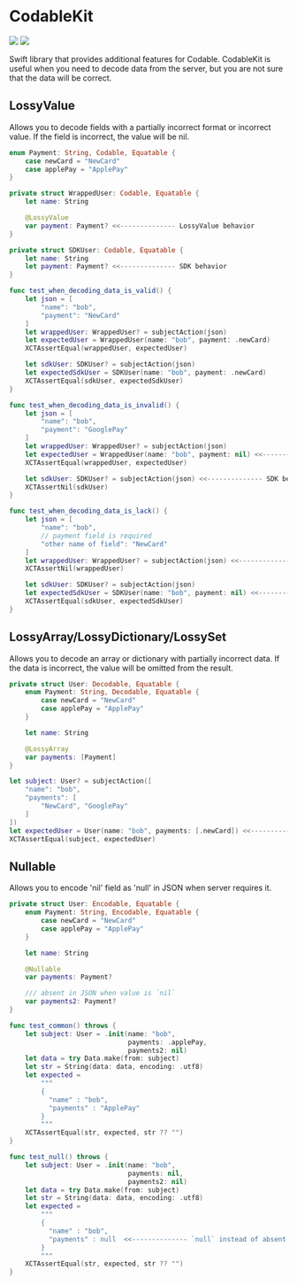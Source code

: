 # CodableKit
[![](https://img.shields.io/endpoint?url=https%3A%2F%2Fswiftpackageindex.com%2Fapi%2Fpackages%2FNikSativa%2FCodableKit%2Fbadge%3Ftype%3Dswift-versions)](https://swiftpackageindex.com/NikSativa/CodableKit)
[![](https://img.shields.io/endpoint?url=https%3A%2F%2Fswiftpackageindex.com%2Fapi%2Fpackages%2FNikSativa%2FCodableKit%2Fbadge%3Ftype%3Dplatforms)](https://swiftpackageindex.com/NikSativa/CodableKit)

Swift library that provides additional features for Codable. CodableKit is useful when you need to decode data from the server, but you are not sure that the data will be correct.

## LossyValue
Allows you to decode fields with a partially incorrect format or incorrect value. If the field is incorrect, the value will be nil. 

```swift
enum Payment: String, Codable, Equatable {
    case newCard = "NewCard"
    case applePay = "ApplePay"
}

private struct WrappedUser: Codable, Equatable {
    let name: String

    @LossyValue
    var payment: Payment? <<-------------- LossyValue behavior
}

private struct SDKUser: Codable, Equatable {
    let name: String
    let payment: Payment? <<-------------- SDK behavior
}

func test_when_decoding_data_is_valid() {
    let json = [
        "name": "bob",
        "payment": "NewCard"
    ]
    let wrappedUser: WrappedUser? = subjectAction(json)
    let expectedUser = WrappedUser(name: "bob", payment: .newCard)
    XCTAssertEqual(wrappedUser, expectedUser)

    let sdkUser: SDKUser? = subjectAction(json)
    let expectedSdkUser = SDKUser(name: "bob", payment: .newCard)
    XCTAssertEqual(sdkUser, expectedSdkUser)
}

func test_when_decoding_data_is_invalid() {
    let json = [
        "name": "bob",
        "payment": "GooglePay"
    ]
    let wrappedUser: WrappedUser? = subjectAction(json)
    let expectedUser = WrappedUser(name: "bob", payment: nil) <<-------------- LossyValue behavior
    XCTAssertEqual(wrappedUser, expectedUser)

    let sdkUser: SDKUser? = subjectAction(json) <<-------------- SDK behavior
    XCTAssertNil(sdkUser)
}

func test_when_decoding_data_is_lack() {
    let json = [
        "name": "bob",
        // payment field is required
        "other name of field": "NewCard"
    ]
    let wrappedUser: WrappedUser? = subjectAction(json) <<-------------- LossyValue behavior
    XCTAssertNil(wrappedUser)

    let sdkUser: SDKUser? = subjectAction(json)
    let expectedSdkUser = SDKUser(name: "bob", payment: nil) <<-------------- SDK behavior
    XCTAssertEqual(sdkUser, expectedSdkUser)
}
```

## LossyArray/LossyDictionary/LossySet
Allows you to decode an array or dictionary with partially incorrect data. If the data is incorrect, the value will be omitted from the result.

```swift
private struct User: Decodable, Equatable {
    enum Payment: String, Decodable, Equatable {
        case newCard = "NewCard"
        case applePay = "ApplePay"
    }

    let name: String

    @LossyArray
    var payments: [Payment]
}

let subject: User? = subjectAction([
    "name": "bob",
    "payments": [
        "NewCard", "GooglePay"
    ]
])
let expectedUser = User(name: "bob", payments: [.newCard]) <<-------------- unknown "GooglePay" is omitted
XCTAssertEqual(subject, expectedUser)
```

## Nullable
Allows you to encode 'nil' field as 'null' in JSON when server requires it.

```swift
private struct User: Encodable, Equatable {
    enum Payment: String, Encodable, Equatable {
        case newCard = "NewCard"
        case applePay = "ApplePay"
    }

    let name: String

    @Nullable
    var payments: Payment?

    /// absent in JSON when value is `nil`
    var payments2: Payment?
}

func test_common() throws {
    let subject: User = .init(name: "bob",
                              payments: .applePay,
                              payments2: nil)
    let data = try Data.make(from: subject)
    let str = String(data: data, encoding: .utf8)
    let expected =
        """
        {
          "name" : "bob",
          "payments" : "ApplePay"
        }
        """
    XCTAssertEqual(str, expected, str ?? "")
}

func test_null() throws {
    let subject: User = .init(name: "bob",
                              payments: nil,
                              payments2: nil)
    let data = try Data.make(from: subject)
    let str = String(data: data, encoding: .utf8)
    let expected =
        """
        {
          "name" : "bob",
          "payments" : null  <<-------------- `null` instead of absent
        }
        """
    XCTAssertEqual(str, expected, str ?? "")
}    
```
